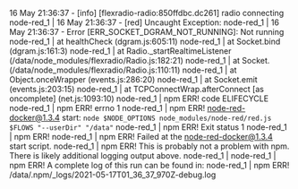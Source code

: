 16 May 21:36:37 - [info] [flexradio-radio:850ffdbc.dc261] radio connecting
node-red_1  | 16 May 21:36:37 - [red] Uncaught Exception:
node-red_1  | 16 May 21:36:37 - Error [ERR_SOCKET_DGRAM_NOT_RUNNING]: Not running
node-red_1  |     at healthCheck (dgram.js:605:11)
node-red_1  |     at Socket.bind (dgram.js:161:3)
node-red_1  |     at Radio._startRealtimeListener (/data/node_modules/flexradio/Radio.js:182:21)
node-red_1  |     at Socket.<anonymous> (/data/node_modules/flexradio/Radio.js:110:11)
node-red_1  |     at Object.onceWrapper (events.js:286:20)
node-red_1  |     at Socket.emit (events.js:203:15)
node-red_1  |     at TCPConnectWrap.afterConnect [as oncomplete] (net.js:1093:10)
node-red_1  | npm ERR! code ELIFECYCLE
node-red_1  | npm ERR! errno 1
node-red_1  | npm ERR! node-red-docker@1.3.4 start: `node $NODE_OPTIONS node_modules/node-red/red.js $FLOWS "--userDir" "/data"`
node-red_1  | npm ERR! Exit status 1
node-red_1  | npm ERR! 
node-red_1  | npm ERR! Failed at the node-red-docker@1.3.4 start script.
node-red_1  | npm ERR! This is probably not a problem with npm. There is likely additional logging output above.
node-red_1  | 
node-red_1  | npm ERR! A complete log of this run can be found in:
node-red_1  | npm ERR!     /data/.npm/_logs/2021-05-17T01_36_37_970Z-debug.log
